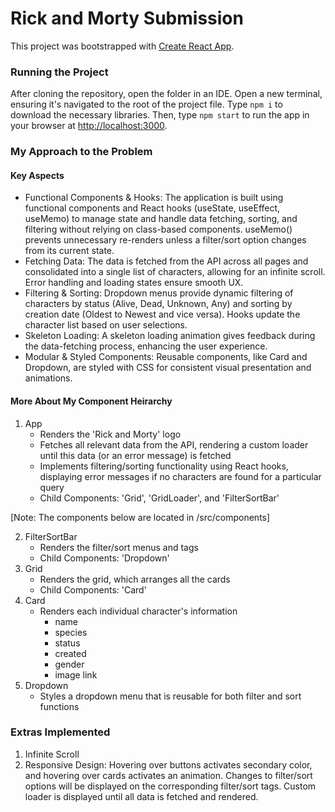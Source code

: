 # Rick and Morty Submission

This project was bootstrapped with [Create React App](https://github.com/facebook/create-react-app).

### Running the Project

After cloning the repository, open the folder in an IDE. Open a new terminal, ensuring it's navigated to the root of the project file. Type `npm i` to download the necessary libraries. Then, type `npm start` to run the app in your browser at [http://localhost:3000](http://localhost:3000).

### My Approach to the Problem

#### Key Aspects
- Functional Components & Hooks: The application is built using functional components and React hooks (useState, useEffect, useMemo) to manage state and handle data fetching, sorting, and filtering without relying on class-based components. useMemo() prevents unnecessary re-renders unless a filter/sort option changes from its current state. 
- Fetching Data: The data is fetched from the API across all pages and consolidated into a single list of characters, allowing for an infinite scroll. Error handling and loading states ensure smooth UX.
- Filtering & Sorting: Dropdown menus provide dynamic filtering of characters by status (Alive, Dead, Unknown, Any) and sorting by creation date (Oldest to Newest and vice versa). Hooks update the character list based on user selections.
- Skeleton Loading: A skeleton loading animation gives feedback during the data-fetching process, enhancing the user experience.
- Modular & Styled Components: Reusable components, like Card and Dropdown, are styled with CSS for consistent visual presentation and animations. 

#### More About My Component Heirarchy 
1. App
    - Renders the 'Rick and Morty' logo
    - Fetches all relevant data from the API, rendering a custom loader until this data (or an error message) is fetched
    - Implements filtering/sorting functionality using React hooks, displaying error messages if no characters are found for a particular query
    - Child Components: 'Grid', 'GridLoader', and 'FilterSortBar'

[Note: The components below are located in /src/components]

2. FilterSortBar
    - Renders the filter/sort menus and tags
    - Child Components: 'Dropdown'
3. Grid
    - Renders the grid, which arranges all the cards
    - Child Components: 'Card' 
4. Card
    - Renders each individual character's information 
        - name
        - species
        - status
        - created
        - gender
        - image link
5. Dropdown 
    - Styles a dropdown menu that is reusable for both filter and sort functions

### Extras Implemented
1. Infinite Scroll
2. Responsive Design: Hovering over buttons activates secondary color, and hovering over cards activates an animation. Changes to filter/sort options will be displayed on the corresponding filter/sort tags. Custom loader is displayed until all data is fetched and rendered.
